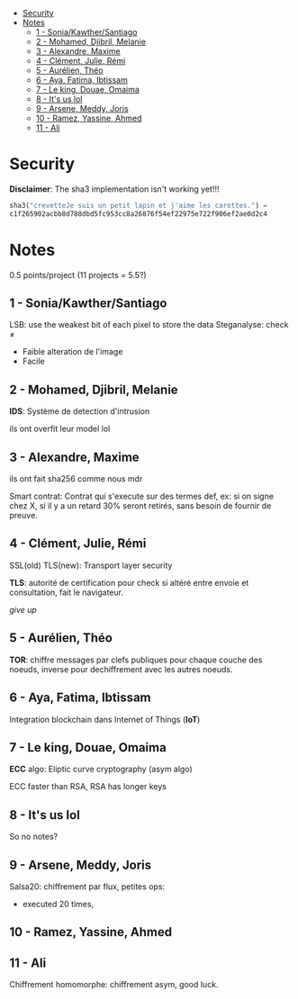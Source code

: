 - [Security](#security)
- [Notes](#notes)
  - [1 - Sonia/Kawther/Santiago](#1---soniakawthersantiago)
  - [2 - Mohamed, Djibril, Melanie](#2---mohamed-djibril-melanie)
  - [3 - Alexandre, Maxime](#3---alexandre-maxime)
  - [4 - Clément, Julie, Rémi](#4---clément-julie-rémi)
  - [5 - Aurélien, Théo](#5---aurélien-théo)
  - [6 - Aya, Fatima, Ibtissam](#6---aya-fatima-ibtissam)
  - [7 - Le king, Douae, Omaima](#7---le-king-douae-omaima)
  - [8 - It's us lol](#8---its-us-lol)
  - [9 - Arsene, Meddy, Joris](#9---arsene-meddy-joris)
  - [10 - Ramez, Yassine, Ahmed](#10---ramez-yassine-ahmed)
  - [11 - Ali](#11---ali)

# Security

**Disclaimer**: The sha3 implementation isn't working yet!!!

<!-- https://www.browserling.com/tools/sha3-hash -->

```python
sha3("crevetteJe suis un petit lapin et j'aime les carottes.") =
c1f265902acbb8d788dbd5fc953cc8a26876f54ef22975e722f906ef2ae0d2c4
```

# Notes

0.5 points/project (11 projects = 5.5?)

## 1 - Sonia/Kawther/Santiago

LSB: use the weakest bit of each pixel to store the data
Steganalyse: check $\neq$

- Faible alteration de l'image
- Facile

## 2 - Mohamed, Djibril, Melanie

**IDS**: Système de detection d'intrusion

ils ont overfit leur model lol

## 3 - Alexandre, Maxime

ils ont fait sha256 comme nous mdr

Smart contrat: Contrat qui s'execute sur des termes def, ex: si on signe chez X, si il y a un retard 30% seront retirés, sans besoin de fournir de preuve.

## 4 - Clément, Julie, Rémi

SSL(old) TLS(new): Transport layer security

**TLS**: autorité de certification pour check si altéré entre envoie et consultation, fait le navigateur.

_give up_

## 5 - Aurélien, Théo

**TOR**: chiffre messages par clefs publiques pour chaque couche des noeuds, inverse pour dechiffrement avec les autres noeuds.

## 6 - Aya, Fatima, Ibtissam

Integration blockchain dans Internet of Things (**IoT**)

## 7 - Le king, Douae, Omaima

**ECC** algo: Eliptic curve cryptography (asym algo)

ECC faster than RSA, RSA has longer keys

## 8 - It's us lol

So no notes?

## 9 - Arsene, Meddy, Joris

Salsa20: chiffrement par flux, petites ops:

- executed 20 times,

## 10 - Ramez, Yassine, Ahmed

## 11 - Ali

Chiffrement homomorphe: chiffrement asym, good luck.
